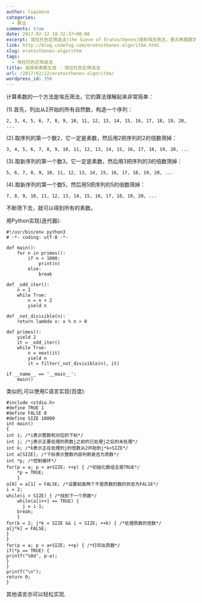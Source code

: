 ```yaml
---
author: liqimore
categories:
  - 算法
comments: true
date: 2017-02-12 18:32:37+00:00
excerpt: 埃拉托色尼筛选法(the Sieve of Eratosthenes)简称埃氏筛法，是古希腊数学家埃拉托色尼(Eratosthenes 274B.C.～194B.C.)提出的一种筛选法。 是针对自然数列中的自然数而实施的，用于求一定范围内的质数，它的容斥原理之完备性条件是p=H~。
link: http://blog.codefog.com/eratosthenes-algorithm.html
slug: eratosthenes-algorithm
tags:
  - 埃拉托色尼筛选法
title: 高效率素数生成 - 埃拉托色尼筛选法
url: /2017/02/12/eratosthenes-algorithm/
wordpress_id: 350
---
```



计算素数的一个方法是埃氏筛法，它的算法理解起来非常简单：

(1).首先，列出从2开始的所有自然数，构造一个序列：

    
    2, 3, 4, 5, 6, 7, 8, 9, 10, 11, 12, 13, 14, 15, 16, 17, 18, 19, 20, ...


(2).取序列的第一个数2，它一定是素数，然后用2把序列的2的倍数筛掉：

    
    3, 4, 5, 6, 7, 8, 9, 10, 11, 12, 13, 14, 15, 16, 17, 18, 19, 20, ...


(3).取新序列的第一个数3，它一定是素数，然后用3把序列的3的倍数筛掉：

    
    5, 6, 7, 8, 9, 10, 11, 12, 13, 14, 15, 16, 17, 18, 19, 20, ...


(4).取新序列的第一个数5，然后用5把序列的5的倍数筛掉：

    
    7, 8, 9, 10, 11, 12, 13, 14, 15, 16, 17, 18, 19, 20, ...


不断筛下去，就可以得到所有的素数。

用Python实现(迭代器):

    
    #!/usr/bin/env python3
    # -*- coding: utf-8 -*-
    
    def main():
        for n in primes():
            if n < 1000:
                print(n)
            else:
                break
    
    def _odd_iter():
        n = 1
        while True:
            n = n + 2
            yield n
    
    def _not_divisible(n):
        return lambda x: x % n > 0
    
    def primes():
        yield 2
        it = _odd_iter()
        while True:
            n = next(it)
            yield n
            it = filter(_not_divisible(n), it)
    
    if __name__ == '__main__':
        main()


类似的,可以使用C语言实现(百度):

    
    #include <stdio.h>
    #define TRUE 1
    #define FALSE 0
    #define SIZE 10000
    int main()
    {
    int i; /*i表示整数和对应的下标*/
    int j; /*j表示正要处理的质数j之前的已处理j之后的未处理*/
    int k; /*k表示正在处理的j的倍数从2开始到j*k<SIZE*/
    int a[SIZE]; /*下标表示整数内容判断是否为质数*/
    int *p; /*控制循环*/
    for(p = a; p < a+SIZE; ++p) { /*初始化数组全是TRUE*/
        *p = TRUE;
        }
    a[0] = a[1] = FALSE; /*设置前面两个不是质数的数的状态为FALSE*/
    i = 2;
    while(i < SIZE) { /*找到下一个质数*/
        while(a[i++] == TRUE) {
          j = i-1;
        break;
        }
    for(k = 2; j*k < SIZE && i < SIZE; ++k) { /*处理质数的倍数*/
    a[j*k] = FALSE;
    }
    }
    for(p = a; p < a+SIZE; ++p) { /*打印出质数*/
    if(*p == TRUE) {
    printf("%8d", p-a);
    }
    }
    printf("\n");
    return 0;
    }


其他语言亦可以轻松实现.